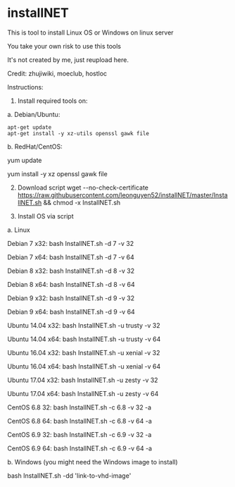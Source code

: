# installNET

This is tool to install Linux OS or Windows on linux server

You take your own risk to use this tools

It's not created by me, just reupload here.

Credit: zhujiwiki, moeclub, hostloc

Instructions:
1. Install required tools on:

a. Debian/Ubuntu:
```
apt-get update
apt-get install -y xz-utils openssl gawk file
```
b. RedHat/CentOS:

yum update

yum install -y xz openssl gawk file

2. Download script
wget --no-check-certificate https://raw.githubusercontent.com/leonguyen52/installNET/master/InstallNET.sh && chmod -x InstallNET.sh

3. Install OS via script

a. Linux

Debian 7 x32:
bash InstallNET.sh -d 7 -v 32

Debian 7 x64:
bash InstallNET.sh -d 7 -v 64

Debian 8 x32:
bash InstallNET.sh -d 8 -v 32

Debian 8 x64:
bash InstallNET.sh -d 8 -v 64

Debian 9 x32:
bash InstallNET.sh -d 9 -v 32

Debian 9 x64:
bash InstallNET.sh -d 9 -v 64

Ubuntu 14.04 x32:
bash InstallNET.sh -u trusty -v 32

Ubuntu 14.04 x64:
bash InstallNET.sh -u trusty -v 64

Ubuntu 16.04 x32:
bash InstallNET.sh -u xenial -v 32

Ubuntu 16.04 x64:
bash InstallNET.sh -u xenial -v 64

Ubuntu 17.04 x32:
bash InstallNET.sh -u zesty -v 32

Ubuntu 17.04 x64:
bash InstallNET.sh -u zesty -v 64

CentOS 6.8 32:
bash InstallNET.sh -c 6.8 -v 32 -a

CentOS 6.8 64:
bash InstallNET.sh -c 6.8 -v 64 -a

CentOS 6.9 32:
bash InstallNET.sh -c 6.9 -v 32 -a

CentOS 6.9 64:
bash InstallNET.sh -c 6.9 -v 64 -a

b. Windows (you might need the Windows image to install)

bash InstallNET.sh -dd 'link-to-vhd-image'
